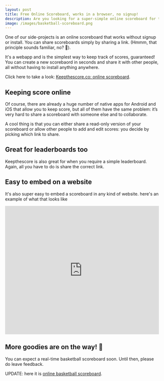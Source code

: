 ```yaml
---
layout: post
title: Free Online Scoreboard, works in a browser, no signup!
description: Are you looking for a super-simple online scoreboard for tracking games, classroom fun, household chores, etc? Look no further!
image: /images/basketball-scoreboard.png
---
```


One of our side-projects is an online scoreboard that works without signup or install. You can share scoreboards simply by sharing a link. (Hmmm, that principle sounds familiar, no? 🤔).

It's a webapp and is the simplest way to keep track of scores, guaranteed! You can create a new scorebaord in seconds and share it with other people, all without having to install anything anywhere.

Click here to take a look: [Keepthescore.co: online scoreboard](https://keepthescore.co).

## Keeping score online

Of course, there are already a huge number of native apps for Android and iOS that allow you to keep score, but all of them have the same problem: it’s very hard to share a scoreboard with someone else and to collaborate.

A cool thing is that you can either share a read-only version of your scoreboard or allow other people to add and edit scores: you decide by picking which link to share.

## Great for leaderboards too

Keepthescore is also great for when you require a simple leaderboard. Again, all you have to do is share the correct link.


## Easy to embed on a website
It's also super easy to embed a scoreboard in any kind of website. here's an example of what that looks like

<iframe height="420px" width="100%"
 scrolling="no"
src="https://keepthescore.co/game/3SdSIAy3s_s1r/?minimal=True"
style="border:none;">
</iframe>


## More goodies are on the way! 🎁
You can expect a real-time basketball scoreboard soon. Until then, please do leave feedback.

UPDATE: here it is [online basketball scoreboard](https://keepthescore.co/basketball-scoreboard).
